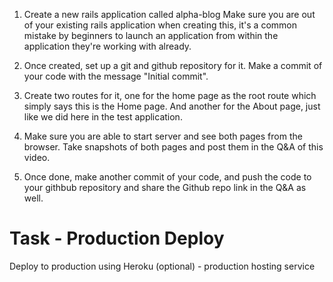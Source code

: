 1. Create a new rails application called alpha-blog
Make sure you are out of your existing rails application when creating this, it's a common mistake by beginners to launch an application from within the application they're working with already.

2. Once created, set up a git and github repository for it. Make a commit of your code with the message "Initial commit".

3. Create two routes for it, one for the home page as the root route which simply says this is the Home page. And another for the About page, just like we did here in the test application.

4. Make sure you are able to start server and see both pages from the browser. Take snapshots of both pages and post them in the Q&A of this video.

5. Once done, make another commit of your code, and push the code to your githbub repository and share the Github repo link in the Q&A as well.


# Task - Production Deploy

Deploy to production using Heroku (optional) - production hosting service